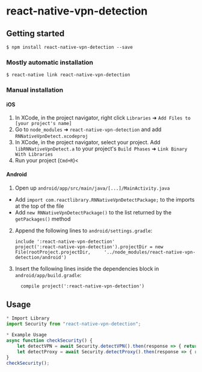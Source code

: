# react-native-vpn-detection

## Getting started

`$ npm install react-native-vpn-detection --save`

### Mostly automatic installation

`$ react-native link react-native-vpn-detection`

### Manual installation

#### iOS

1. In XCode, in the project navigator, right click `Libraries` ➜ `Add Files to [your project's name]`
2. Go to `node_modules` ➜ `react-native-vpn-detection` and add `RNNativeVpnDetect.xcodeproj`
3. In XCode, in the project navigator, select your project. Add `libRNNativeVpnDetect.a` to your project's `Build Phases` ➜ `Link Binary With Libraries`
4. Run your project (`Cmd+R`)<

#### Android

1. Open up `android/app/src/main/java/[...]/MainActivity.java`

- Add `import com.reactlibrary.RNNativeVpnDetectPackage;` to the imports at the top of the file
- Add `new RNNativeVpnDetectPackage()` to the list returned by the `getPackages()` method

2. Append the following lines to `android/settings.gradle`:
   ```
   include ':react-native-vpn-detection'
   project(':react-native-vpn-detection').projectDir = new File(rootProject.projectDir, 	'../node_modules/react-native-vpn-detection/android')
   ```
3. Insert the following lines inside the dependencies block in `android/app/build.gradle`:
   ```
     compile project(':react-native-vpn-detection')
   ```

## Usage

```javascript
* Import Library
import Security from "react-native-vpn-detection";

* Example Usage
async function checkSecurity() {
	let detectVPN = await Security.detectVPN().then(response => { return response });
	let detectProxy = await Security.detectProxy().then(response => { return response });
}
checkSecurity();
```
